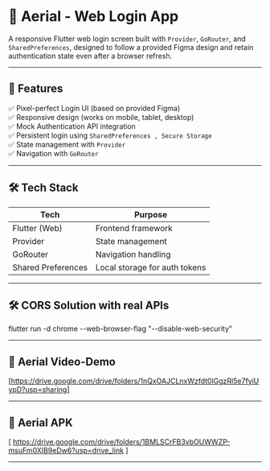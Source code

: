 
# 🚀 Aerial - Web Login App
A responsive Flutter web login screen built with `Provider`, `GoRouter`, and `SharedPreferences`, designed to follow a provided Figma design and retain authentication state even after a browser refresh.

---

## 🚀 Features

✅ Pixel-perfect Login UI (based on provided Figma)  
✅ Responsive design (works on mobile, tablet, desktop)  
✅ Mock Authentication API integration  
✅ Persistent login using `SharedPreferences , Secure Storage`  
✅ State management with `Provider`  
✅ Navigation with `GoRouter`

---

## 🛠️ Tech Stack

| Tech                | Purpose                          |
|---------------------|----------------------------------|
| Flutter (Web)       | Frontend framework               |
| Provider            | State management                 |
| GoRouter            | Navigation handling              |
| Shared Preferences  | Local storage for auth tokens    |

---

## 🛠️ CORS Solution with real APIs
flutter run -d chrome --web-browser-flag "--disable-web-security"

---

## 📸 Aerial Video-Demo

[https://drive.google.com/drive/folders/1nQxOAJCLnxWzfdt0lGgzRl5e7fyiUypD?usp=sharing]

---

## 📸 Aerial APK

[ https://drive.google.com/drive/folders/1BMLSCrFB3vbOUWWZP-msuFm0XIB9eDw6?usp=drive_link ]

---
